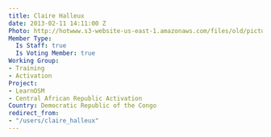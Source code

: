 ```yaml
---
title: Claire Halleux
date: 2013-02-11 14:11:00 Z
Photo: http://hotwww.s3-website-us-east-1.amazonaws.com/files/old/pictures/picture-49-1411584011.png
Member Type:
  Is Staff: true
  Is Voting Member: true
Working Group:
- Training
- Activation
Project:
- LearnOSM
- Central African Republic Activation
Country: Democratic Republic of the Congo
redirect_from:
- "/users/claire_halleux"
---
```


